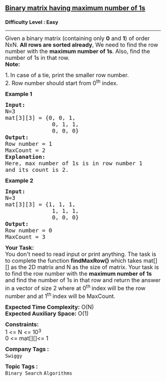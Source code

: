 <h2><a href="https://www.geeksforgeeks.org/problems/binary-matrix-having-maximum-number-of-1s--170647/1?page=2&category=Binary%20Search&sortBy=submissions">Binary matrix having maximum number of 1s</a></h2><h3>Difficulty Level : Easy</h3><hr><div class="problems_problem_content__Xm_eO"><p><span style="font-size:18px">Given a binary matrix (containing only <strong>0</strong> and <strong>1</strong>) of order NxN. <strong>All rows are sorted already</strong>, We need to find the row number with the <strong>maximum number of 1s</strong>. Also, find the number of 1s in that row.<br>
<strong>Note:</strong></span></p>

<p><span style="font-size:18px">1.<strong>&nbsp;</strong>In case of a tie, print the smaller row number.<br>
2. Row number should start from 0<sup>th</sup> index.</span></p>

<p><strong><span style="font-size:18px">Example 1</span></strong></p>

<pre><span style="font-size:18px"><strong>Input:
</strong>N=3
mat[3][3] = {0, 0, 1, 
&nbsp;             0, 1, 1, 
&nbsp;             0, 0, 0}
<strong>Output:</strong>
Row number = 1
MaxCount = 2</span>
<strong><span style="font-size:18px">Explanation:</span></strong>
<span style="font-size:18px">Here, max number of 1s is in row number 1
and its count is 2.</span></pre>

<p><span style="font-size:18px"><strong>Example 2</strong></span></p>

<pre><span style="font-size:18px"><strong>Input:
</strong>N=3
mat[3][3] = {1, 1, 1, 
&nbsp;             1, 1, 1, 
&nbsp;             0, 0, 0}
<strong>Output:</strong>
Row number = 0
MaxCount = 3</span></pre>

<p><span style="font-size:18px"><strong>Your Task:</strong><br>
You don't need to read input or print anything. The task is to complete the function <strong>findMaxRow()</strong> which takes mat[][] as the 2D matrix and&nbsp;N as the size of matrix. Your task is to find the row number with the <strong>maximum number of 1s </strong>and&nbsp;find the number of 1s in that row and return the answer in a vector of size 2 where at 0<sup>th&nbsp;</sup>index will be&nbsp;the row number and at 1<sup>th&nbsp;</sup>index will be MaxCount.</span></p>

<p><span style="font-size:18px"><strong>Expected Time Complexity:</strong> O(N)<br>
<strong>Expected Auxiliary Space:</strong> O(1)</span></p>

<p><span style="font-size:18px"><strong>Constraints:</strong><br>
1 &lt;= N&nbsp;&lt;= 10</span><sup><span style="font-size:15px">3</span></sup><br>
<span style="font-size:18px">0 &lt;= mat[][]&lt;= 1</span></p>
</div><p><span style=font-size:18px><strong>Company Tags : </strong><br><code>Swiggy</code>&nbsp;<br><p><span style=font-size:18px><strong>Topic Tags : </strong><br><code>Binary Search</code>&nbsp;<code>Algorithms</code>&nbsp;